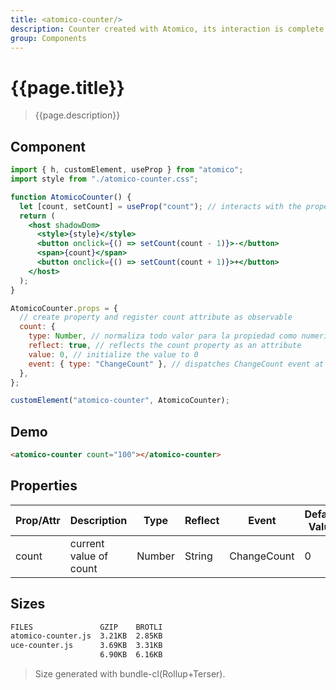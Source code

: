 ```yaml
---
title: <atomico-counter/>
description: Counter created with Atomico, its interaction is complete, managing to reactively work the state of "count" as property and attribute of the component
group: Components
---
```


# {{page.title}}

> {{page.description}}

## Component

```jsx
import { h, customElement, useProp } from "atomico";
import style from "./atomico-counter.css";

function AtomicoCounter() {
  let [count, setCount] = useProp("count"); // interacts with the property as a functional hook
  return (
    <host shadowDom>
      <style>{style}</style>
      <button onclick={() => setCount(count - 1)}>-</button>
      <span>{count}</span>
      <button onclick={() => setCount(count + 1)}>+</button>
    </host>
  );
}

AtomicoCounter.props = {
  // create property and register count attribute as observable
  count: {
    type: Number, // normaliza todo valor para la propiedad como numerico
    reflect: true, // reflects the count property as an attribute
    value: 0, // initialize the value to 0
    event: { type: "ChangeCount" }, // dispatches ChangeCount event at every count change, for subscription of side effects
  },
};

customElement("atomico-counter", AtomicoCounter);
```

## Demo

<atomico-counter count="100"></atomico-counter>

```html
<atomico-counter count="100"></atomico-counter>
```

## Properties

| Prop/Attr | Description            | Type   | Reflect | Event       | Default Value |
| --------- | ---------------------- | ------ | ------- | ----------- | ------------- |
| count     | current value of count | Number | String  | ChangeCount | 0             |

## Sizes

```bash
FILES               GZIP    BROTLI
atomico-counter.js  3.21KB  2.85KB
uce-counter.js      3.69KB  3.31KB
                    6.90KB  6.16KB
```

> Size generated with bundle-cl(Rollup+Terser).

<script type="module" src="atomico-counter.js"><script>
